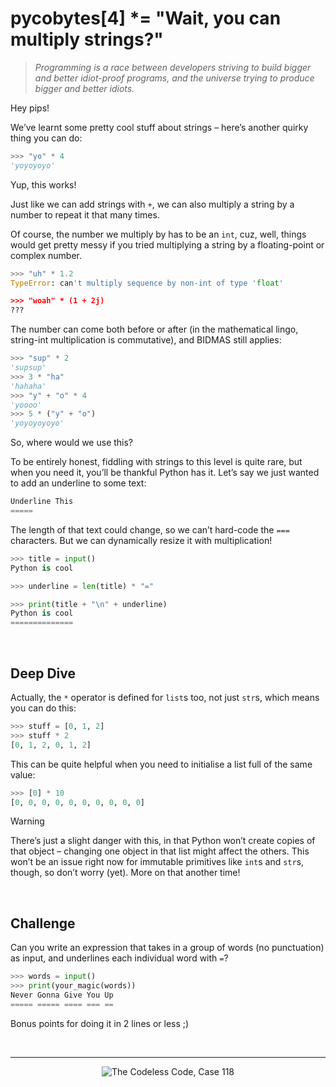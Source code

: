 # pycobytes[4] *= "Wait, you can multiply strings?"
<!-- #PYCO live!
  | index = 4
  | title = "Wait, you can multiply strings?"
  | date = 
  | topics = strings / operators
-->

<!-- #PYCO quote? -->
> *Programming is a race between developers striving to build bigger and better idiot-proof programs, and the universe trying to produce bigger and better idiots.*
<!-- #PYCO quote. -->

Hey pips!

We’ve learnt some pretty cool stuff about strings – here’s another quirky thing you can do:

```py
>>> "yo" * 4
'yoyoyoyo'
```

Yup, this works!

Just like we can add strings with `+`, we can also multiply a string by a number to repeat it that many times.

Of course, the number we multiply by has to be an `int`, cuz, well, things would get pretty messy if you tried multiplying a string by a floating-point or complex number.

```py
>>> "uh" * 1.2
TypeError: can't multiply sequence by non-int of type 'float'

>>> "woah" * (1 + 2j)
???
```

The number can come both before or after (in the mathematical lingo, string-int multiplication is commutative), and BIDMAS still applies:

```py
>>> "sup" * 2
'supsup'
>>> 3 * "ha"
'hahaha'
>>> "y" + "o" * 4
'yoooo'
>>> 5 * ("y" + "o")
'yoyoyoyoyo'
```

So, where would we use this?

To be entirely honest, fiddling with strings to this level is quite rare, but when you need it, you’ll be thankful Python has it. Let’s say we just wanted to add an underline to some text:

```py
Underline This
=====
```

The length of that text could change, so we can’t hard-code the `===` characters. But we can dynamically resize it with multiplication!

```py
>>> title = input()
Python is cool

>>> underline = len(title) * "="

>>> print(title + "\n" + underline)
Python is cool
==============
```


<br>


## Deep Dive

Actually, the `*` operator is defined for `list`s too, not just `str`s, which means you can do this:

```py
>>> stuff = [0, 1, 2]
>>> stuff * 2
[0, 1, 2, 0, 1, 2]
```

This can be quite helpful when you need to initialise a list full of the same value:

```py
>>> [0] * 10
[0, 0, 0, 0, 0, 0, 0, 0, 0, 0]
```

> [!Warning]
> There’s just a slight danger with this, in that Python won’t create copies of that object – changing one object in that list might affect the others. This won’t be an issue right now for immutable primitives like `int`s and `str`s, though, so don’t worry (yet). More on that another time!


<br>


## Challenge

Can you write an expression that takes in a group of words (no punctuation) as input, and underlines each individual word with `=`?

```py
>>> words = input()
>>> print(your_magic(words))
Never Gonna Give You Up
===== ===== ==== === ==
```

Bonus points for doing it in 2 lines or less ;)


<br>


---

<div align="center">

![The Codeless Code, Case 118](../assets/issues/04/codeless.jpeg)

</div>
